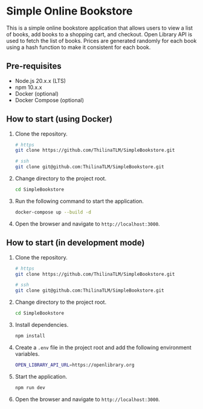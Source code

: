 # Simple Online Bookstore

This is a simple online bookstore application that allows users to view a list of books, add books to a shopping cart, and checkout.
Open Library API is used to fetch the list of books. Prices are generated randomly for each book using a hash function to make it consistent for each book.

## Pre-requisites
- Node.js 20.x.x (LTS)
- npm 10.x.x
- Docker (optional)
- Docker Compose (optional)

## How to start (using Docker)
1. Clone the repository.
    ```bash
    # https
    git clone https://github.com/ThilinaTLM/SimpleBookstore.git
    
    # ssh
    git clone git@github.com:ThilinaTLM/SimpleBookstore.git 
    ```
   
2. Change directory to the project root.
    ```bash
    cd SimpleBookstore
    ```
   
3. Run the following command to start the application.
    ```bash
    docker-compose up --build -d
    ```
   
4. Open the browser and navigate to `http://localhost:3000`.

## How to start (in development mode)

1. Clone the repository.
    ```bash
    # https
    git clone https://github.com/ThilinaTLM/SimpleBookstore.git
    
    # ssh
    git clone git@github.com:ThilinaTLM/SimpleBookstore.git 
    ```

2. Change directory to the project root.
    ```bash
    cd SimpleBookstore
    ```

3. Install dependencies.
    ```bash
    npm install
    ```
   
4. Create a `.env` file in the project root and add the following environment variables.
    ```bash
    OPEN_LIBRARY_API_URL=https://openlibrary.org
    ```

5. Start the application.
    ```bash
    npm run dev
    ```
   
6. Open the browser and navigate to `http://localhost:3000`.
